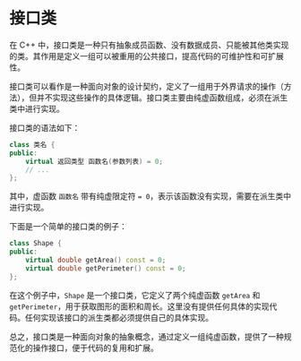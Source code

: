 # 接口类

在 C++ 中，接口类是一种只有抽象成员函数、没有数据成员、只能被其他类实现的类。其作用是定义一组可以被重用的公共接口，提高代码的可维护性和可扩展性。

接口类可以看作是一种面向对象的设计契约，定义了一组用于外界请求的操作（方法），但并不实现这些操作的具体逻辑。接口类主要由纯虚函数组成，必须在派生类中进行实现。

接口类的语法如下：

```c++
class 类名 {
public:
    virtual 返回类型 函数名(参数列表) = 0;
    // ...
};
```

其中，虚函数 `函数名` 带有纯虚限定符 `= 0`，表示该函数没有实现，需要在派生类中进行实现。

下面是一个简单的接口类的例子：

```c++
class Shape {
public:
    virtual double getArea() const = 0;
    virtual double getPerimeter() const = 0;
};
```

在这个例子中，`Shape` 是一个接口类，它定义了两个纯虚函数 `getArea` 和 `getPerimeter`，用于获取图形的面积和周长。这里没有提供任何具体的实现代码。任何实现该接口的派生类都必须提供自己的具体实现。

总之，接口类是一种面向对象的抽象概念，通过定义一组纯虚函数，提供了一种规范化的操作接口，便于代码的复用和扩展。